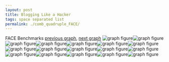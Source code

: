 ```yaml
---
layout: post
title: Blogging Like a Hacker
tags: space separated list
permalink: ./comb_quadruple_FACE/
---
```


FACE Benchmarks
[previous graph](./comb_quadruple_F/), [next graph](./comb_quadruple_FLOYD/)
<img src="./images/quadruple/FACE/FACE-AVL_box.png" alt="graph figure"><img src="./images/quadruple/FACE/FACE-A_box.png" alt="graph figure"><img src="./images/quadruple/FACE/FACE-CYPHERD_box.png" alt="graph figure"><img src="./images/quadruple/FACE/FACE-EGG_box.png" alt="graph figure"><img src="./images/quadruple/FACE/FACE-FACE_box.png" alt="graph figure"><img src="./images/quadruple/FACE/FACE-FLOYD_box.png" alt="graph figure"><img src="./images/quadruple/FACE/FACE-F_box.png" alt="graph figure"><img src="./images/quadruple/FACE/FACE-H_box.png" alt="graph figure"><img src="./images/quadruple/FACE/FACE-JSOND_box.png" alt="graph figure"><img src="./images/quadruple/FACE/FACE-K_box.png" alt="graph figure"><img src="./images/quadruple/FACE/FACE-O_box.png" alt="graph figure"><img src="./images/quadruple/FACE/FACE-PDFD_box.png" alt="graph figure"><img src="./images/quadruple/FACE/FACE-RB_box.png" alt="graph figure"><img src="./images/quadruple/FACE/FACE-ROD_box.png" alt="graph figure"><img src="./images/quadruple/FACE/FACE-SMATRIX_box.png" alt="graph figure"><img src="./images/quadruple/FACE/FACE-SORTD_box.png" alt="graph figure"><img src="./images/quadruple/FACE/FACE-ZB_box.png" alt="graph figure">